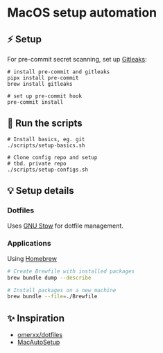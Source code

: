 # MacOS setup automation

## ⚡ Setup

For pre-commit secret scanning, set up [Gitleaks](https://github.com/gitleaks/):

```shell
# install pre-commit and gitleaks
pipx install pre-commit
brew install gitleaks

# set up pre-commit hook
pre-commit install
```

## 🔧 Run the scripts

```shell
# Install basics, eg. git
./scripts/setup-basics.sh

# Clone config repo and setup
# tbd. private repo
./scripts/setup-configs.sh
```

## 💡 Setup details

### Dotfiles

Uses [GNU Stow](https://www.gnu.org/software/stow/) for dotfile management.

### Applications

Using [Homebrew](https://brew.sh/)

```sh
# Create Brewfile with installed packages
brew bundle dump --describe

# Install packages on a new machine
brew bundle --file=./Brewfile
```

## ✨ Inspiration

- [omerxx/dotfiles](https://github.com/omerxx/dotfiles)
- [MacAutoSetup](https://github.com/NLaundry/MacAutoSetup)
